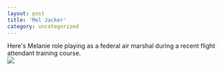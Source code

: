 ```yaml
---
layout: post
title: 'Mel Jacker'
category: uncategorized
---
```


Here's Melanie role playing as a federal air marshal during a recent flight attendant training course.<br /><img src="http://www.thecave.com/images/meljacker.jpg" />

